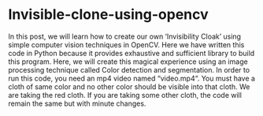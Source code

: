 # Invisible-clone-using-opencv
In this post, we will learn how to create our own ‘Invisibility Cloak’ using simple computer vision techniques in OpenCV. Here we have written this code in Python because it provides exhaustive and sufficient library to build this program.  Here, we will create this magical experience using an image processing technique called Color detection and segmentation. In order to run this code, you need an mp4 video named “video.mp4“. You must have a cloth of same color and no other color should be visible into that cloth. We are taking the red cloth. If you are taking some other cloth, the code will remain the same but with minute changes.
